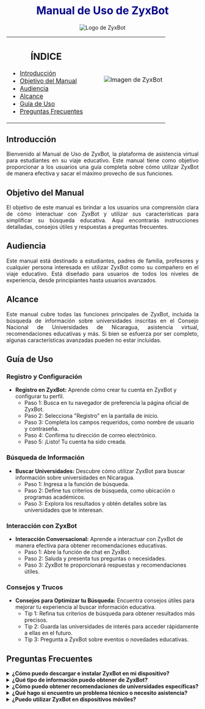 <div align="center">
  <h1 style="color: darkblue;">Manual de Uso de ZyxBot</h1>
</div>

<p align="center">
  <img src="https://ruta_de_tu_imagen" alt="Logo de ZyxBot">
</p>

<table>
  <tr>
    <td width="50%">
      <h2 align="center">ÍNDICE</h2>
      <ul>
        <li><a href="#introducción">Introducción</a></li>
        <li><a href="#objetivo-del-manual">Objetivo del Manual</a></li>
        <li><a href="#audiencia">Audiencia</a></li>
        <li><a href="#alcance">Alcance</a></li>
        <li><a href="#guía-de-uso">Guía de Uso</a></li>
        <li><a href="#preguntas-frecuentes">Preguntas Frecuentes</a></li>
      </ul>
    </td>
    <td width="50%">
      <p align="right">
        <img src="https://ruta_de_tu_imagen" alt="Imagen de ZyxBot">
      </p>
    </td>
  </tr>
</table>

## Introducción
<div align="justify">Bienvenido al Manual de Uso de ZyxBot, la plataforma de asistencia virtual para estudiantes en su viaje educativo. Este manual tiene como objetivo proporcionar a los usuarios una guía completa sobre cómo utilizar ZyxBot de manera efectiva y sacar el máximo provecho de sus funciones.</div>

## Objetivo del Manual
<div align="justify">El objetivo de este manual es brindar a los usuarios una comprensión clara de cómo interactuar con ZyxBot y utilizar sus características para simplificar su búsqueda educativa. Aquí encontrarás instrucciones detalladas, consejos útiles y respuestas a preguntas frecuentes.</div>

## Audiencia
<div align="justify">Este manual está destinado a estudiantes, padres de familia, profesores y cualquier persona interesada en utilizar ZyxBot como su compañero en el viaje educativo. Está diseñado para usuarios de todos los niveles de experiencia, desde principiantes hasta usuarios avanzados.</div>

## Alcance
<div align="justify">Este manual cubre todas las funciones principales de ZyxBot, incluida la búsqueda de información sobre universidades inscritas en el Consejo Nacional de Universidades de Nicaragua, asistencia virtual, recomendaciones educativas y más. Si bien se esfuerza por ser completo, algunas características avanzadas pueden no estar incluidas.</div>

## Guía de Uso
### Registro y Configuración
- **Registro en ZyxBot:** Aprende cómo crear tu cuenta en ZyxBot y configurar tu perfil.
   - Paso 1: Busca en tu navegador de preferencia la página oficial de ZyxBot.
   - Paso 2: Selecciona "Registro" en la pantalla de inicio.
   - Paso 3: Completa los campos requeridos, como nombre de usuario y contraseña.
   - Paso 4: Confirma tu dirección de correo electrónico.
   - Paso 5: ¡Listo! Tu cuenta ha sido creada.

### Búsqueda de Información
- **Buscar Universidades:** Descubre cómo utilizar ZyxBot para buscar información sobre universidades en Nicaragua.
   - Paso 1: Ingresa a la función de búsqueda.
   - Paso 2: Define tus criterios de búsqueda, como ubicación o programas académicos.
   - Paso 3: Explora los resultados y obtén detalles sobre las universidades que te interesan.

### Interacción con ZyxBot
- **Interacción Conversacional:** Aprende a interactuar con ZyxBot de manera efectiva para obtener recomendaciones educativas.
   - Paso 1: Abre la función de chat en ZyxBot.
   - Paso 2: Saluda y presenta tus preguntas o necesidades.
   - Paso 3: ZyxBot te proporcionará respuestas y recomendaciones útiles.

### Consejos y Trucos
- **Consejos para Optimizar tu Búsqueda:** Encuentra consejos útiles para mejorar tu experiencia al buscar información educativa.
   - Tip 1: Refina tus criterios de búsqueda para obtener resultados más precisos.
   - Tip 2: Guarda las universidades de interés para acceder rápidamente a ellas en el futuro.
   - Tip 3: Pregunta a ZyxBot sobre eventos o novedades educativas.
   
## Preguntas Frecuentes

<details>
  <summary><strong>¿Cómo puedo descargar e instalar ZyxBot en mi dispositivo?</strong></summary><br>
  <strong>Respuesta:</strong><p>Puedes descargar ZyxBot en tu dispositivo siguiendo estos pasos:</p>
  <ol>
    <li>Visita la tienda de aplicaciones de tu dispositivo (App Store para iOS o Google Play para Android).</li>
    <li>Busca "ZyxBot" en la barra de búsqueda.</li>
    <li><strong>Nota:</strong> Actualmente, ZyxBot está en desarrollo y aún no está disponible en la tienda de aplicaciones. La versión móvil será una actualización futura.</li>
    <li>Toca el botón de descarga e instalación una vez esté disponible.</li>
    <li>Una vez instalada la aplicación, ábrela y sigue las instrucciones de registro.</li>
  </ol>
</details>

<details>
  <summary><strong>¿Qué tipo de información puedo obtener de ZyxBot?</strong></summary><br>
  <strong>Respuesta:</strong>
  <p>ZyxBot está diseñado para proporcionarte información detallada sobre las universidades inscritas en el Consejo Nacional de Universidades de Nicaragua (CNU). Puedes obtener datos sobre programas académicos, ubicación, requisitos de admisión y más. Además, ZyxBot puede proporcionarte consejos y recomendaciones personalizadas para tu búsqueda educativa.</p>
</details>

<details>
  <summary><strong>¿Cómo puedo obtener recomendaciones de universidades específicas?</strong></summary><br>
  <strong>Respuesta:</strong>
  <p>Para obtener recomendaciones de universidades específicas, simplemente inicia una conversación con ZyxBot y cuéntale tus preferencias y objetivos educativos. ZyxBot utilizará esta información para proporcionarte sugerencias adaptadas a tus necesidades.</p>
</details>

<details>
  <summary><strong>¿Qué hago si encuentro un problema técnico o necesito asistencia?</strong></summary><br>
  <strong>Respuesta:</strong>
  <p>Si encuentras algún problema técnico mientras usas ZyxBot o necesitas asistencia, puedes contactarnos directamente desde la página oficial de ZyxBot. Ve a la sección de "Soporte" y describe el problema que estás experimentando. Nuestro equipo de soporte estará encantado de ayudarte.</p>
</details>

<details>
  <summary><strong>¿Puedo utilizar ZyxBot en dispositivos móviles?</strong></summary><br>
  <strong>Respuesta:</strong>
  <p>¡Claro! ZyxBot es totalmente compatible con dispositivos móviles. Puedes acceder a nuestro sitio web desde tu smartphone o tablet para obtener información sobre universidades en cualquier momento y lugar.</p>
</details>
